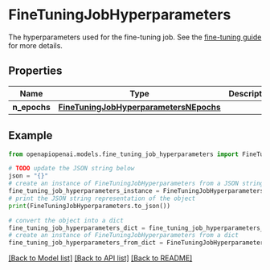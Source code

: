 # FineTuningJobHyperparameters

The hyperparameters used for the fine-tuning job. See the [fine-tuning guide](/docs/guides/fine-tuning) for more details.

## Properties

Name | Type | Description | Notes
------------ | ------------- | ------------- | -------------
**n_epochs** | [**FineTuningJobHyperparametersNEpochs**](FineTuningJobHyperparametersNEpochs.md) |  | 

## Example

```python
from openapiopenai.models.fine_tuning_job_hyperparameters import FineTuningJobHyperparameters

# TODO update the JSON string below
json = "{}"
# create an instance of FineTuningJobHyperparameters from a JSON string
fine_tuning_job_hyperparameters_instance = FineTuningJobHyperparameters.from_json(json)
# print the JSON string representation of the object
print(FineTuningJobHyperparameters.to_json())

# convert the object into a dict
fine_tuning_job_hyperparameters_dict = fine_tuning_job_hyperparameters_instance.to_dict()
# create an instance of FineTuningJobHyperparameters from a dict
fine_tuning_job_hyperparameters_from_dict = FineTuningJobHyperparameters.from_dict(fine_tuning_job_hyperparameters_dict)
```
[[Back to Model list]](../README.md#documentation-for-models) [[Back to API list]](../README.md#documentation-for-api-endpoints) [[Back to README]](../README.md)


